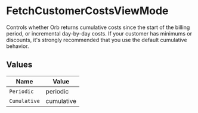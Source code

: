 # FetchCustomerCostsViewMode

Controls whether Orb returns cumulative costs since the start of the billing period, or incremental day-by-day costs. If your customer has minimums or discounts, it's strongly recommended that you use the default cumulative behavior.


## Values

| Name         | Value        |
| ------------ | ------------ |
| `Periodic`   | periodic     |
| `Cumulative` | cumulative   |